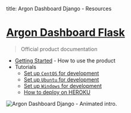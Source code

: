 title: Argon Dashboard Django - Resources

# [Argon Dashboard Flask](https://www.creative-tim.com/product/argon-dashboard-flask)

> Official product documentation

- [Getting Started](./getting-started-flask.md) - How to use the product
- Tutorials
    - [Set up `CentOS` for development](./setup-centos-for-development.md)
    - [Set up `Ubuntu` for development](./setup-ubuntu-for-development.md)
    - [Set up `Windows` for development](./setup-windows-for-development.md)
    - [How to deploy on HEROKU](./flask-deploy-on-heroku.md)

![Argon Dashboard Django -  Animated intro.](https://raw.githubusercontent.com/app-generator/argon-dashboard-flask-demo/master/media/argon-dashboard-flask-intro.gif)
